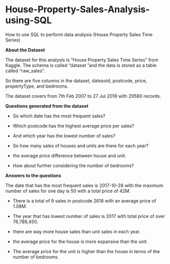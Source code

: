 # House-Property-Sales-Analysis-using-SQL
How to use SQL to perform data analysis (House Property Sales Time Series)

**About the Dataset**

The dataset for this analysis is “House Property Sales Time Series” from Kaggle.
The schema is called “dataset ”and the data is stored as a table called “raw_sales”.

So there are five columns in the dataset, datesold, postcode, price, propertyType, and bedrooms.

The dataset covers from 7th Feb 2007 to 27 Jul 2019 with 29580 records.

**Questions generated from the dataset**

* So which date has the most frequent sales?

* Which postcode has the highest average price per sales?

* And which year has the lowest number of sales?

* So how many sales of houses and units are there for each year?

* the average price difference between house and unit. 

* How about further considering the number of bedrooms?

**Answers to the questions**

The date that has the most frequent sales is  2017-10-28 with the maximum number of sales for one day is 50 with a total price of 42M.

* There is a total of 9 sales in postcode 2618 with an average price of 1.08M.

* The year that has lowest number of sales is 2017 with total price of over 76,789,450.

* there are way more house sales than unit sales in each year.

* the average price for the house is more expansive than the unit.

* The average price for the unit is higher than the house in terms of the number of bedrooms.
